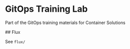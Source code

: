 # GitOps Training Lab

Part of the GitOps training materials for Container Solutions

## Flux

See `flux/`

